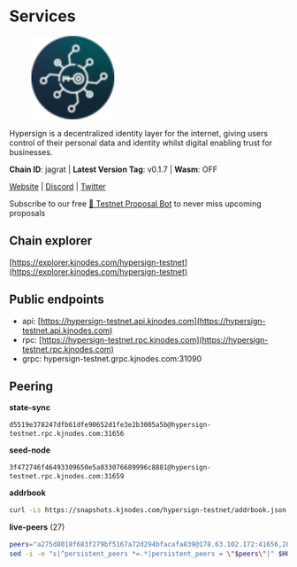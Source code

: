 # Services

<figure><img src="https://raw.githubusercontent.com/kj89/cosmos-images/main/logos/hypersign.png" width="150" alt=""><figcaption></figcaption></figure>

Hypersign is a decentralized identity layer for the internet, giving  users control of their personal data and identity whilst digital  enabling trust for businesses.

**Chain ID**: jagrat | **Latest Version Tag**: v0.1.7 | **Wasm**: OFF

[Website](https://hypersign.id) | [Discord](https://discord.gg/DmuUjMrHVw) | [Twitter](https://twitter.com/hypersignchain)



Subscribe to our free [🤖 Testnet Proposal Bot](https://t.me/kjnodes_testnet_proposal_bot) to never miss upcoming proposals


## Chain explorer
[https://explorer.kjnodes.com/hypersign-testnet](https://explorer.kjnodes.com/hypersign-testnet)

## Public endpoints

* api: [https://hypersign-testnet.api.kjnodes.com](https://hypersign-testnet.api.kjnodes.com)
* rpc: [https://hypersign-testnet.rpc.kjnodes.com](https://hypersign-testnet.rpc.kjnodes.com)
* grpc: hypersign-testnet.grpc.kjnodes.com:31090

## Peering

**state-sync**

```text
d5519e378247dfb61dfe90652d1fe3e2b3005a5b@hypersign-testnet.rpc.kjnodes.com:31656
```

**seed-node**

```text
3f472746f46493309650e5a033076689996c8881@hypersign-testnet.rpc.kjnodes.com:31659
```

**addrbook**
```bash
curl -Ls https://snapshots.kjnodes.com/hypersign-testnet/addrbook.json > $HOME/.hid-node/config/addrbook.json
```

**live-peers** (27)
```bash
peers="a275d8018f683f279bf5167a72d294bfacafa839@178.63.102.172:41656,28fa150b5a843c9bdf2889f31f4ff8ac75c17be9@185.196.20.153:26656,ec5127072c252f7246fb66f7e7762423a23ff6bd@154.12.228.93:31656,eaf27acc810a3d6728dde972ebad26810cce0ae6@65.108.229.233:26656,4e08d5b0cb43c8d5ffc42987a5166bab2a04a93b@65.109.92.240:21066,d5519e378247dfb61dfe90652d1fe3e2b3005a5b@65.109.68.190:31656,fbc7ce82f02e24257395dc0310ad2921ea61e199@65.109.92.148:61156,bd2ae9f1c42183104719f7c44be078bb7d282a61@65.109.92.241:11056,1de2abae74a4c5fd7d96d9869ef02187f81498f0@134.209.238.66:26656,1e3f0aeb6f2a2017b122af2461a75c9695790954@65.108.233.109:10956,610843eda2f0388cb8e75917e8c1f63350bd3bd1@154.26.131.130:16656,62c3f3e5214495593ad204f3c6cd879f3f4ed6a9@5.9.79.121:26656,9876d1b1e5b5968c1c729559325dd909f93c1d34@65.108.238.61:56656,1acc83715399737cff74767e00807d1d402eb1e2@144.91.65.175:26656,d7c9b9a3c3a6c5f4ccdfb37a8358755b277271c1@3.110.226.164:26656,5c2a752c9b1952dbed075c56c600c3a79b58c395@185.16.39.158:26926,de1f980cc59bdb2457202768d4b4d964d783789e@167.235.21.165:36656,c20f2216b56cb24921b688a6cffc7fe09799a069@162.55.103.44:26656,1380864bb38481fef4b2358026a5ed53fc027679@95.214.52.206:26656,efcb16ec33d8e6233d1068fff679c6fd64bf5802@65.108.225.158:10956,56615e02aa90e35a20a1fc4c46e78bb00956f07b@192.118.76.199:26681,2c0379f78b655e8a386cb477e3cf3cae700c4a7f@213.239.207.175:34656,3ca31590349f5a1480163e4a802cdc6b6ee25328@65.108.131.99:21339,934324c3b4318d8438954d19a82673a3d218951b@142.132.209.236:10956,83f1e2bfb86a2cf13870cff8f306cd0bc684e40e@194.163.158.209:26656,a3f3d6dba11bfe080693938666064b2324fbaccf@88.99.164.158:11056,63db727618b237d4a27656aa456be2812154bf29@65.109.170.47:26656"
sed -i -e "s|^persistent_peers *=.*|persistent_peers = \"$peers\"|" $HOME/.hid-node/config/config.toml
```
